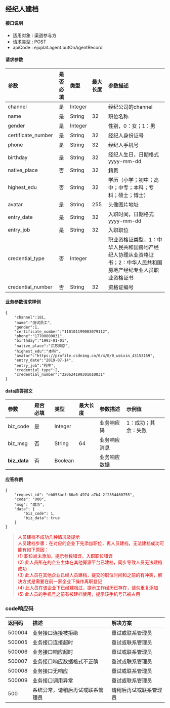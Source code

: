 ## 经纪人建档

#### 接口说明

* 适用对象 : 渠道参与方
* 请求类型 : POST
* apiCode : ejuplat.agent.putOnAgentRecord


#### 请求参数
| 参数 | 是否必填 | 类型 | 最大长度 | 参数描述 |
|:----|:-------:|:-----|:-------|:--------|
| channel | 是 | Integer |  | 经纪公司的channel |
| name | 是 | String | 32 | 职位名称 |
| gender | 是 | Integer |  | 性别，0：女；1：男 |
| certificate_number | 是 | String | 32 | 经纪人身份证号 |
| phone | 是 | String | 32 | 经纪人手机号 |
| birthday | 是 | String | 32 | 经纪人生日，日期格式yyyy-mm-dd |
| native_place | 否 | String | 32 |籍贯 |
| highest_edu | 否 | String | 32 | 学历（小学；初中；高中；中专；本科；专科；硕士；博士） |
| avatar | 是 | String | 255 | 头像图片地址 |
| entry_date | 是 | String | 32 | 入职时间，日期格式yyyy-mm-dd |
| entry_job | 是 | String | 32 | 入职职位 |
| credential_type | 否 | Integer |  | 职业资格证类型，1：中华人民共和国房地产经纪人协理从业资格证书；2：中华人民共和国房地产经纪专业人员职业资格证书 |
| credential_number | 否 | String | 32 | 资格证编号 |

#### 业务参数请求样例
```
{
    "channel":181,
    "name":"测试员工",
    "gender":1,
    "certificate_number":"110101199003079112",
    "phone":"17700000031",
    "birthday":"1993-01-01",
    "native_place":"江苏南京",
    "highest_edu":"本科",
    "avatar":"https://profile.csdnimg.cn/6/4/B/0_weixin_43153159",
    "entry_date":"2019-07-14",
    "entry_job":"程序",
    "credential_type":2,
    "credential_number":"320624199301010031"
}
```

#### data应答报文

| 参数 | 是否必填 | 类型 | 最大长度 | 参数描述 | 示例值 |
|:----|:-----|:-------|:---------|:--------|:------|
| biz_code | 是 | Integer |  | 业务响应码 | 1：成功；其余：失败 |
| biz_msg | 否 | String | 64 | 业务响应消息 |  |
|  <b>biz_data</b> | 否 | Boolean |  | 业务响应数据 |  |

#### 应答样例

```
{
    "request_id": "eb053acf-66a0-4974-a7b4-2f2354460755",
    "code": "000",
    "msg": "成功",
    "data": {
        "biz_code": 1,
        "biz_data": true
    }
}
```
><font color="#dd0000">人员建档不成功几种情况及提示<br>
 人员建档步骤：在对应的企业下先添加职位，再人员建档，无法建档成功可能有如下原因：<br>
 (1)	职位尚未添加，提示参数错误，入职职位错误<br>
 (2)	此人员所在的企业主体在其他房源平台已建档，同步导致人员无法建档成功<br>
 (3)	此人员在其他企业已经人员建档，提交的职位时间和之前的有冲突，解决方式是需要在前一家企业下操作离职登记<br>
 (4)	此人员在该企业下已经建档过，提示工作经历已存在，请勿重复添加<br>
 (5)	此人员的手机号之前有被建档使用，提示该手机号已被占用<br></font>


### code响应码
| 返回码 | 描述 | 解决方案 |
|:------|:----|:-----|
| 500004 | 业务接口连接被拒绝 | 重试或联系管理员 |
| 500005 | 业务接口连接超时 | 重试或联系管理员 |
| 500006 | 业务接口响应超时 | 重试或联系管理员 |
| 500007 | 业务接口响应数据格式不正确 | 重试或联系管理员 |
| 500008 | 业务接口无响应 | 重试或联系管理员 |
| 500009 | 业务接口调用异常 | 重试或联系管理员 |
| 500 | 系统异常，请稍后再试或联系管理员 | 请稍后再试或联系管理员 |
